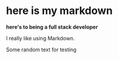 # here is my markdown
**here's to being a full stack developer**
<p>I really like using Markdown.
</p>
Some random text for testing
